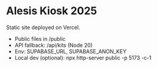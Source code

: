 # Alesis Kiosk 2025
Static site deployed on Vercel.
- Public files in /public
- API fallback: /api/kits (Node 20)
- Env: SUPABASE_URL, SUPABASE_ANON_KEY
- Local dev (optional): npx http-server public -p 5173 -c-1

